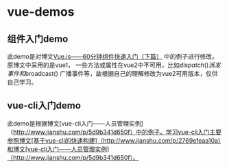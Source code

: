 ﻿vue-demos
 ======

组件入门demo
--------
此demo是对博文[Vue.js——60分钟组件快速入门（下篇）](http://www.cnblogs.com/keepfool/p/5637834.html) 中的例子进行修改。原博文中采用的是vue1，
一些方法或属性在vue2中不可用，比如$dispatch() 派发事件和$broadcast() 广播事件等，故根据自己的理解修改为vue2可用版本，仅供自己学习。

vue-cli入门demo
-----------
此demo是根据博文[vue-cli入门——人员管理实例]（http://www.jianshu.com/p/5d9b341d650f）中的例子。学习vue-cli入门主要参照博文[基于vue-cli的快速构建]（http://www.jianshu.com/p/2769efeaa10a）和博文[vue-cli入门——人员管理实例]（http://www.jianshu.com/p/5d9b341d650f）。

